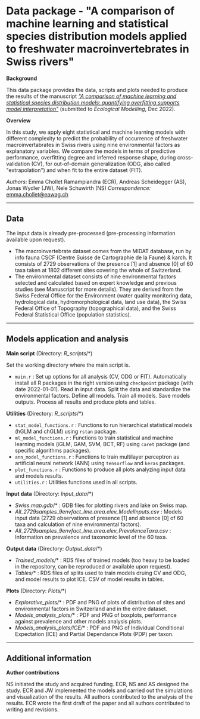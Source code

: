 # Data package - "A comparison of machine learning and statistical species distribution models applied to freshwater macroinvertebrates in Swiss rivers"

**Background**

This data package provides the data, scripts and plots needed to produce the results of the manuscript *["A comparison of machine learning and statistical species distribution models: quantifying overfitting supports model interpretation"](https://www.sciencedirect.com/science/article/pii/S0304380023000819?via%3Dihub)* (submitted to *Ecological Modelling*, Dec 2022).

**Overview**

In this study, we apply eight statistical and machine learning models with different complexity to predict the probability of occurrence of freshwater macroinvertabrates in Swiss rivers using nine environmental factors as explanatory variables. We compare the models in terms of predictive performance, overfitting degree and inferred response shape, during cross-validation (CV), for out-of-domain generalization (ODG, also called "extrapolation") and when fit to the entire dataset (FIT). 

*Authors:* Emma Chollet Ramampiandra (ECR), Andreas Scheidegger (AS), Jonas Wydler (JW), Nele Schuwirth (NS)
*Correspondence:* <emma.chollet@eawag.ch>

-----------------------------------------------------------------------------------------------------------------------------------

## Data

The input data is already pre-processed (pre-processing information available upon request). 
- The macroinvertebrate dataset comes from the MIDAT database, run by info fauna CSCF (Centre Suisse de Cartographie de la Faune) & karch. It consists of 2729 observations of the presence [1] and absence [0] of 60 taxa taken at 1802 different sites covering the whole of Switzerland.
- The environmental dataset consists of nine environmental factors selected and calculated based on expert knowledge and previous studies (see Manuscript for more details). They are derived from the Swiss Federal Office for the Environment (water quality monitoring data, hydrological data, hydromorphological data, land use data), the Swiss Federal Office of Topography (topographical data), and the Swiss Federal Statistical Office (population statistics).

-----------------------------------------------------------------------------------------------------------------------------------

## Models application and analysis

**Main script** (Directory: *R_scripts*/*)

Set the working directory where the main script is.

- `main.r` : Set up options for all analysis (CV, ODG or FIT). Automatically install all R packages in the right version using `checkpoint` package (with date 2022-01-01). Read in input data. Split the data and standardize the environmental factors. Define all models. Train all models. Save models outputs. Process all results and produce plots and tables.

**Utilities** (Directory: *R_scripts*/*)

- `stat_model_functions.r` : Functions to run hierarchical statistical models (hGLM and chGLM) using `rstan` package.
- `ml_model_functions.r` : Functions to train statistical and machine learning models (iGLM, GAM, SVM, BCT, RF) using `caret` package (and specific algorithms packages).
- `ann_model_functions.r` : Functions to train multilayer perceptron as artificial neural network (ANN) using `tensorflow` and `keras` packages.
- `plot_functions.r` : Functions to produce all plots analyzing input data and models results.
- `utilities.r` : Utilities functions used in all scripts.

**Input data** (Directory: *Input_data*/*)

- *Swiss.map.gdb*/* : GDB files for plotting rivers and lake on Swiss map.
- *All_2729samples_9envfact_lme.area.elev_ModelInputs.csv* : Models input data (2729 observations of presence [1] and absence [0] of 60 taxa and calculation of nine environmental factors).
- *All_2729samples_9envfact_lme.area.elev_PrevalenceTaxa.csv* : Information on prevalence and taxonomic level of the 60 taxa.

**Output data** (Directory: *Output_data*/*)

- *Trained_models/*\* : RDS files of trained models (too heavy to be loaded in the repository, can be reproduced or available upon request).
- *Tables/*\* : RDS files of splits used to train models druing CV and ODG, and model results to plot ICE. CSV of model results in tables.

**Plots** (Directory: *Plots/*\*)

- *Explorative_plots/*\* : PDF and PNG of plots of distribution of sites and environmental factors in Switzerland and in the entire dataset.
- *Models_analysis_plots/*\* : PDF and PNG of boxplots, performance against prevalence and other models analysis plots.
- *Models_analysis_plots/ICE/*\* : PDF and PNG of Individual Conditional Expectation (ICE) and Partial Dependance Plots (PDP) per taxon.

-----------------------------------------------------------------------------------------------------------------------------------

## Additional information

**Author contributions**

NS initiated the study and acquired funding. ECR, NS and AS designed the study. ECR and JW implemented the models and carried out the simulations and visualization of the results. All authors contributed to the analysis of the results. ECR wrote the first draft of the paper and all authors contributed to writing and revisions.